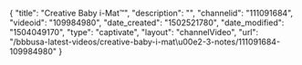 {
    "title": "Creative Baby i-Mat&trade;",
    "description": "",
    "channelid": "111091684",
    "videoid": "109984980",
    "date_created": "1502521780",
    "date_modified": "1504049170",
    "type": "captivate",
    "layout": "channelVideo",
    "url": "\/bbbusa-latest-videos\/creative-baby-i-mat\u00e2-3-notes\/111091684-109984980"
}